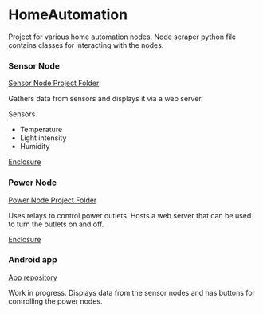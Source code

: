 # HomeAutomation 

Project for various home automation nodes.
Node scraper python file contains classes for interacting with the nodes.

### Sensor Node
[Sensor Node Project Folder](SensorNode)

Gathers data from sensors and displays it via a web server.

Sensors
* Temperature 
* Light intensity
* Humidity

[Enclosure](https://cad.onshape.com/documents/5959c683fd64f6e6d8516b6b/w/ba91a7ba288052c9d6fa2683/e/a09c470a6dbf3c09050232f6)

### Power Node
[Power Node Project Folder](PowerNode)

Uses relays to control power outlets. Hosts a web server that can be used to turn the outlets on and off.

[Enclosure](https://cad.onshape.com/documents/b3409d9b9e3feabcd40a8fb0/w/2a3191f6e55cd64ce1e2338f/e/0e1e3c9eec61149ac09442c1)

### Android app
[App repository](https://github.com/zacrogers/HomeAutoApp)

Work in progress. Displays data from the sensor nodes and has buttons for controlling the power nodes.
